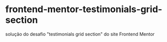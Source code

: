 # frontend-mentor-testimonials-grid-section
solução do desafio "testimonials grid section" do site Frontend Mentor
